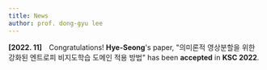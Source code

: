 ```yaml
---
title: News
author: prof. dong-gyu lee
---
```

**[2022. 11]** Congratulations! **Hye-Seong**'s paper, "의미론적 영상분할을 위한 강화된 엔트로피 비지도학습 도메인 적용 방법" has been **accepted** in **KSC 2022**.

